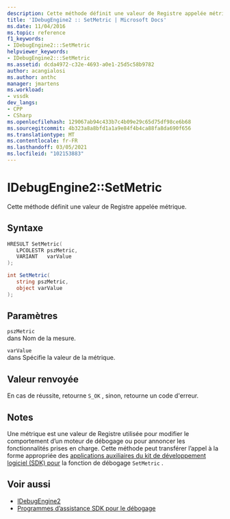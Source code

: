 ```yaml
---
description: Cette méthode définit une valeur de Registre appelée métrique.
title: 'IDebugEngine2 :: SetMetric | Microsoft Docs'
ms.date: 11/04/2016
ms.topic: reference
f1_keywords:
- IDebugEngine2:::SetMetric
helpviewer_keywords:
- IDebugEngine2:::SetMetric
ms.assetid: dcda4972-c32e-4693-a0e1-25d5c58b9782
author: acangialosi
ms.author: anthc
manager: jmartens
ms.workload:
- vssdk
dev_langs:
- CPP
- CSharp
ms.openlocfilehash: 129067ab94c433b7c4b09e29c65d75df98ce6b68
ms.sourcegitcommit: 4b323a8a8bfd1a1a9e84f4b4ca88fa8da690f656
ms.translationtype: MT
ms.contentlocale: fr-FR
ms.lasthandoff: 03/05/2021
ms.locfileid: "102153883"
---
```

# <a name="idebugengine2setmetric"></a>IDebugEngine2::SetMetric
Cette méthode définit une valeur de Registre appelée métrique.

## <a name="syntax"></a>Syntaxe

```cpp
HRESULT SetMetric(
   LPCOLESTR pszMetric,
   VARIANT   varValue
);
```

```csharp
int SetMetric(
   string pszMetric,
   object varValue
);
```

## <a name="parameters"></a>Paramètres
`pszMetric`\
dans Nom de la mesure.

`varValue`\
dans Spécifie la valeur de la métrique.

## <a name="return-value"></a>Valeur renvoyée
 En cas de réussite, retourne `S_OK` , sinon, retourne un code d'erreur.

## <a name="remarks"></a>Notes
 Une métrique est une valeur de Registre utilisée pour modifier le comportement d’un moteur de débogage ou pour annoncer les fonctionnalités prises en charge. Cette méthode peut transférer l’appel à la forme appropriée des [applications auxiliaires du kit de développement logiciel (SDK) pour](../../../extensibility/debugger/reference/sdk-helpers-for-debugging.md) la fonction de débogage `SetMetric` .

## <a name="see-also"></a>Voir aussi
- [IDebugEngine2](../../../extensibility/debugger/reference/idebugengine2.md)
- [Programmes d’assistance SDK pour le débogage](../../../extensibility/debugger/reference/sdk-helpers-for-debugging.md)

